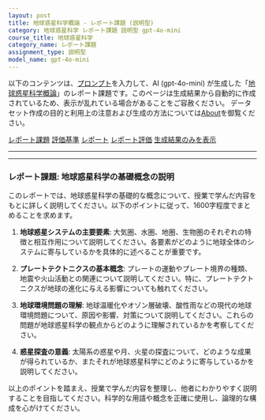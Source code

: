 ```yaml
---
layout: post
title: 地球惑星科学概論 - レポート課題 (説明型)
category: 地球惑星科学 レポート課題 説明型 gpt-4o-mini
course_title: 地球惑星科学
category_name: レポート課題
assignment_type: 説明型
model_name: gpt-4o-mini
---
```


以下のコンテンツは、[プロンプト](http://127.0.0.1:8000/generated/地球惑星科学/gpt-4o-mini/prompt_レポート課題-説明型.md)を入力して、AI (gpt-4o-mini) が生成した「[地球惑星科学概論](/contents/地球惑星科学/)」のレポート課題です。このページは生成結果から自動的に作成されているため、表示が乱れている場合があることをご容赦ください。
データセット作成の目的と利用上の注意および生成の方法については[About](/About)を御覧ください。

[レポート課題](../レポート課題-説明型)
[評価基準](../評価基準-説明型)
[レポート](../レポート-説明型)
[レポート評価](../レポート評価-説明型)
[生成結果のみを表示](http://127.0.0.1:8000/generated/地球惑星科学/gpt-4o-mini/レポート課題-説明型.md)
  

***
***
  
### レポート課題: 地球惑星科学の基礎概念の説明

このレポートでは、地球惑星科学の基礎的な概念について、授業で学んだ内容をもとに詳しく説明してください。以下のポイントに従って、1600字程度でまとめることを求めます。

1. **地球惑星システムの主要要素**: 大気圏、水圏、地圏、生物圏のそれぞれの特徴と相互作用について説明してください。各要素がどのように地球全体のシステムに寄与しているかを具体的に述べることが重要です。

2. **プレートテクトニクスの基本概念**: プレートの運動やプレート境界の種類、地震や火山活動との関連について説明してください。特に、プレートテクトニクスが地球の進化に与える影響についても触れてください。

3. **地球環境問題の理解**: 地球温暖化やオゾン層破壊、酸性雨などの現代の地球環境問題について、原因や影響、対策について説明してください。これらの問題が地球惑星科学の観点からどのように理解されているかを考察してください。

4. **惑星探査の意義**: 太陽系の惑星や月、火星の探査について、どのような成果が得られているか、またそれが地球惑星科学にどのように寄与しているかを説明してください。

以上のポイントを踏まえ、授業で学んだ内容を整理し、他者にわかりやすく説明することを目指してください。科学的な用語や概念を正確に使用し、論理的な構成を心がけてください。
